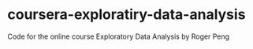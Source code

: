 # coursera-exploratiry-data-analysis
Code for the online course Exploratory Data Analysis by Roger Peng
